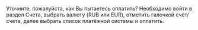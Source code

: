 Уточните, пожалуйста, как Вы пытаетесь оплатить? Необходимо войти в раздел Счета, выбрать валюту (RUB или EUR), отметить галочкой счёт/счета, далее выбрать список платёжной системы и оплатить.